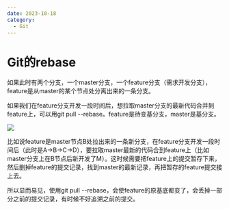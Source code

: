 ```yaml
---
date: 2023-10-18
category:
  - Git
---
```


# Git的rebase

如果此时有两个分支，一个master分支，一个feature分支（需求开发分支），feature是从master的某个节点处分离出来的一条分支。

如果我们在feature分支开发一段时间后，想拉取master分支的最新代码合并到feature上，可以用git pull --rebase。feature是待变基分支，master是基分支。

![](https://img-blog.csdnimg.cn/12b959efcc454da5a15b9fdec493d61b.png?)

比如说feature是master节点B处拉出来的一条新分支，在feature分支开发一段时间后（此时是A->B->C->D），要拉取master最新的代码合到feature上（比如master分支上在B节点后新开发了M）。这时候需要把feature上的提交暂存下来，然后删掉feature的提交记录，找到master的最新记录，再把暂存的feature提交接上去。

所以显而易见，使用git pull --rebase，会使feature的原基底都变了，会丢掉一部分之前的提交记录，有时候不好追溯之前的提交。